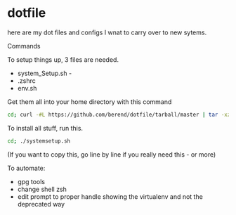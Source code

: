 # dotfile

here are my dot files and configs I wnat to carry over to new sytems.


Commands

To setup things up, 3 files are needed.

* system_Setup.sh - 
* .zshrc
* env.sh

Get them all into your home directory with this command

```bash
cd; curl -#L https://github.com/berend/dotfile/tarball/master | tar -xzv --strip-components 1 --exclude={README.md,LICENSE}
```

To install all stuff, run this.
```bash
cd; ./systemsetup.sh
```
(If you want to copy this, go line by line if you really need this - or more)


To automate:
* gpg tools
* change shell zsh
* edit prompt to proper handle showing the virtualenv and not the deprecated way